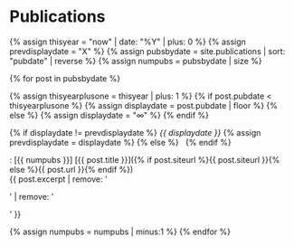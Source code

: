 
# Publications

{% assign thisyear = "now" | date: "%Y" | plus: 0 %}
{% assign prevdisplaydate = "X" %}
{% assign pubsbydate = site.publications | sort: "pubdate" | reverse %}
{% assign numpubs = pubsbydate | size %}

{% for post in pubsbydate %}

{% assign thisyearplusone = thisyear | plus: 1 %}
{% if post.pubdate < thisyearplusone %}
  {% assign displaydate = post.pubdate | floor %}
{% else %}
  {% assign displaydate = "∞" %}
{% endif %}

{% if displaydate != prevdisplaydate %} *{{ displaydate }}* {% assign prevdisplaydate = displaydate %} {% else %} &nbsp; {% endif %}

: [{{ numpubs }}] [{{ post.title }}]({% if post.siteurl %}{{ post.siteurl }}{% else %}{{ post.url }}{% endif %})  
{{ post.excerpt | remove: '<p>' | remove: '</p>' }}

{% assign numpubs = numpubs | minus:1 %}
{% endfor %}
